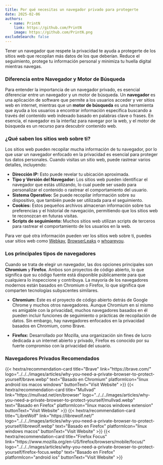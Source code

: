 ```yaml
---
title: Por qué necesitas un navegador privado para protegerte
date: 2025-02-06
authors:
  - name: PrintN
    link: https://github.com/PrintN
    image: https://github.com/PrintN.png
excludeSearch: false
---
```

Tener un navegador que respete la privacidad te ayuda a protegerte de los sitios web que recopilan más datos de los que deberían. Reduce el seguimiento, protege tu información personal y minimiza tu huella digital mientras navegas.

### Diferencia entre Navegador y Motor de Búsqueda
Para entender la importancia de un navegador privado, es esencial diferenciar entre un navegador y un motor de búsqueda. Un **navegador** es una aplicación de software que permite a los usuarios acceder y ver sitios web en internet, mientras que un **motor de búsqueda** es una herramienta que ayuda a los usuarios a encontrar información específica buscando a través del contenido web indexado basado en palabras clave o frases. En esencia, el navegador es la interfaz para navegar por la web, y el motor de búsqueda es un recurso para descubrir contenido web.

### ¿Qué saben los sitios web sobre ti?
Los sitios web pueden recopilar mucha información de tu navegador, por lo que usar un navegador enfocado en la privacidad es esencial para proteger tus datos personales. Cuando visitas un sitio web, puede rastrear varios detalles, incluyendo:
- **Dirección IP:** Esto puede revelar tu ubicación aproximada.
- **Tipo y Versión del Navegador:** Los sitios web pueden identificar el navegador que estás utilizando, lo cual puede ser usado para personalizar el contenido o rastrear el comportamiento del usuario.
- **Sistema Operativo:** Se puede recopilar información sobre su dispositivo, que también puede ser utilizada para el seguimiento.
- **Cookies:** Estos pequeños archivos almacenan información sobre tus preferencias y el historial de navegación, permitiendo que los sitios web te reconozcan en futuras visitas.
- **Scripts de seguimiento:** Muchos sitios web utilizan scripts de terceros para rastrear el comportamiento de los usuarios en la web.

Para ver qué otra información pueden ver los sitios web sobre ti, puedes usar sitios web como [Webkay](https://webkay.robinlinus.com), [BrowserLeaks](https://browserleaks.com) o [whoareyou](https://printn.github.io/whoareyou).

### Los principales tipos de navegadores
Cuando se trata de elegir un navegador, las dos opciones principales son **Chromium** y **Firefox**. Ambos son proyectos de código abierto, lo que significa que su código fuente está disponible públicamente para que cualquiera lo inspeccione y contribuya. La mayoría de los navegadores modernos están basados en Chromium o Firefox, lo que significa que comparten tecnologías subyacentes similares.
- **Chromium:** Este es el proyecto de código abierto detrás de Google Chrome y muchos otros navegadores. Aunque Chromium en sí mismo es amigable con la privacidad, muchos navegadores basados en él pueden incluir funciones de seguimiento o prácticas de recopilación de datos. Sin embargo, hay navegadores enfocados en la privacidad basados en Chromium, como Brave.

- **Firefox:** Desarrollado por Mozilla, una organización sin fines de lucro dedicada a un internet abierto y privado, Firefox es conocido por su fuerte compromiso con la privacidad del usuario.

### Navegadores Privados Recomendados
<div class="recommendations">
  <div class="grid">
    {{< hextra/recommendation-card title="Brave" link="https://brave.com/" logo="../../../images/articles/why-you-need-a-private-browser-to-protect-yourself/brave.webp" text="Basado en Chromium" platformIcon="linux android ios macos windows" buttonText="Visit Website" >}}
    {{< hextra/recommendation-card title="Mullvad" link="https://mullvad.net/en/browser" logo="../../../images/articles/why-you-need-a-private-browser-to-protect-yourself/mullvad.webp" text="Basado en Firefox" platformIcon="linux macos windows extension" buttonText="Visit Website" >}}
    {{< hextra/recommendation-card title="LibreWolf" link="https://librewolf.net/" logo="../../../images/articles/why-you-need-a-private-browser-to-protect-yourself/librewolf.webp" text="Basado en Firefox" platformIcon="linux windows macos" buttonText="Visit Website" >}}
    {{< hextra/recommendation-card title="Firefox Focus" link="https://www.mozilla.org/en-US/firefox/browsers/mobile/focus/" logo="../../../images/articles/why-you-need-a-private-browser-to-protect-yourself/firefox-focus.webp" text="Basado en Firefox" platformIcon="android ios" buttonText="Visit Website" >}}
  </div>
</div>